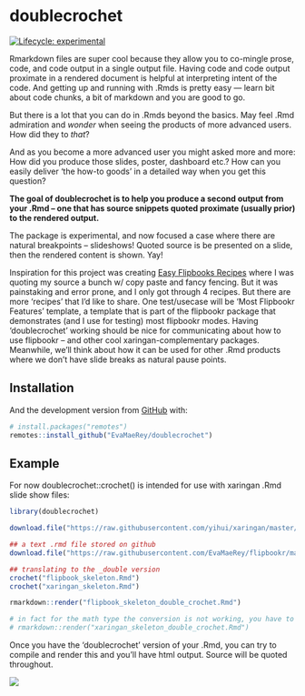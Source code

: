 
<!-- README.md is generated from README.Rmd. Please edit that file -->

# doublecrochet

<!-- badges: start -->

[![Lifecycle:
experimental](https://img.shields.io/badge/lifecycle-experimental-orange.svg)](https://www.tidyverse.org/lifecycle/#experimental)
<!-- badges: end -->

Rmarkdown files are super cool because they allow you to co-mingle
prose, code, and code output in a single output file. Having code and
code output proximate in a rendered document is helpful at interpreting
intent of the code. And getting up and running with .Rmds is pretty easy
— learn bit about code chunks, a bit of markdown and you are good to go.

But there is a lot that you can do in .Rmds beyond the basics. May feel
.Rmd admiration and *wonder* when seeing the products of more advanced
users. How did they to *that*?

And as you become a more advanced user you might asked more and more:
How did you produce those slides, poster, dashboard etc.? How can you
easily deliver ‘the how-to goods’ in a detailed way when you get this
question?

**The goal of doublecrochet is to help you produce a second output from
your .Rmd – one that has source snippets quoted proximate (usually
prior) to the rendered output.**

The package is experimental, and now focused a case where there are
natural breakpoints – slideshows\! Quoted source is be presented on a
slide, then the rendered content is shown. Yay\!

Inspiration for this project was creating [Easy Flipbooks
Recipes](https://evamaerey.github.io/flipbooks/flipbook_recipes#1) where
I was quoting my source a bunch w/ copy paste and fancy fencing. But it
was painstaking and error prone, and I only got through 4 recipes. But
there are more ‘recipes’ that I’d like to share. One test/usecase will
be ‘Most Flipbookr Features’ template, a template that is part of the
flipbookr package that demonstrates (and I use for testing) most
flipbookr modes. Having ‘doublecrochet’ working should be nice for
communicating about how to use flipbookr – and other cool
xaringan-complementary packages. Meanwhile, we’ll think about how it can
be used for other .Rmd products where we don’t have slide breaks as
natural pause points.

## Installation

<!-- You can install the released version of doublecrochet from [CRAN](https://CRAN.R-project.org) with: -->

<!-- ``` r -->

<!-- install.packages("doublecrochet") -->

<!-- ``` -->

And the development version from [GitHub](https://github.com/) with:

``` r
# install.packages("remotes")
remotes::install_github("EvaMaeRey/doublecrochet")
```

## Example

For now doublecrochet::crochet() is intended for use with xaringan .Rmd
slide show files:

``` r
library(doublecrochet)

download.file("https://raw.githubusercontent.com/yihui/xaringan/master/inst/rmarkdown/templates/xaringan/skeleton/skeleton.Rmd", "xaringan_skeleton.Rmd")

## a text .rmd file stored on github
download.file("https://raw.githubusercontent.com/EvaMaeRey/flipbookr/master/inst/rmarkdown/templates/most-features/skeleton/skeleton.Rmd", "flipbook_skeleton.Rmd")

## translating to the _double version
crochet("flipbook_skeleton.Rmd")
crochet("xaringan_skeleton.Rmd")

rmarkdown::render("flipbook_skeleton_double_crochet.Rmd")

# in fact for the math type the conversion is not working, you have to go back in and escape
# rmarkdown::render("xaringan_skeleton_double_crochet.Rmd")
```

Once you have the ‘doublecrochet’ version of your .Rmd, you can try to
compile and render this and you’ll have html output. Source will be
quoted throughout.

![](https://images.unsplash.com/photo-1577635515158-dcce4789c8fb?ixlib=rb-1.2.1&ixid=MXwxMjA3fDB8MHxwaG90by1wYWdlfHx8fGVufDB8fHw%3D&auto=format&fit=crop&w=751&q=80)

